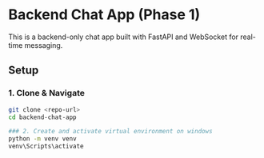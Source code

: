 # Backend Chat App (Phase 1)

This is a backend-only chat app built with FastAPI and WebSocket for real-time messaging.

## Setup

### 1. Clone & Navigate
```bash
git clone <repo-url>
cd backend-chat-app

### 2. Create and activate virtual environment on windows 
python -m venv venv
venv\Scripts\activate 